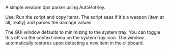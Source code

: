 A simple weapon dps parser using AutoHotKey.

Use: Run the script and copy items.  The script sees if it's a weapon (item at all, really) and parses the damage values.

The GUI window defaults to minimizing to the system tray.  You can toggle this off via the context menu on the system tray icon.
The window automatically restores upon detecting a new item in the clipboard.